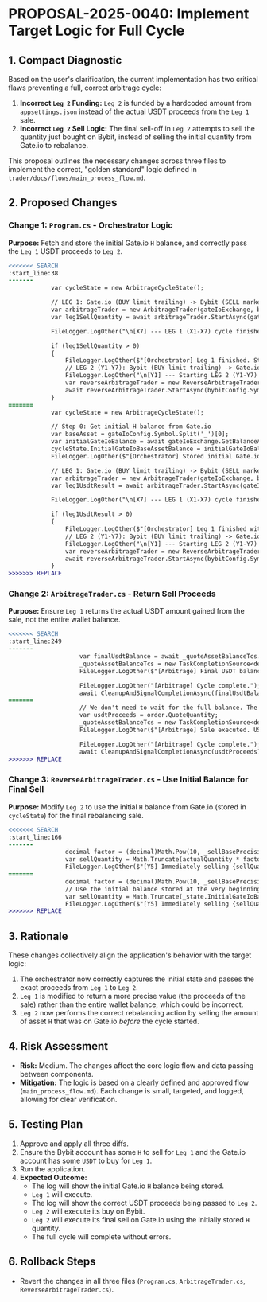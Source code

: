 # PROPOSAL-2025-0040: Implement Target Logic for Full Cycle

## 1. Compact Diagnostic

Based on the user's clarification, the current implementation has two critical flaws preventing a full, correct arbitrage cycle:
1.  **Incorrect `Leg 2` Funding:** `Leg 2` is funded by a hardcoded amount from `appsettings.json` instead of the actual USDT proceeds from the `Leg 1` sale.
2.  **Incorrect `Leg 2` Sell Logic:** The final sell-off in `Leg 2` attempts to sell the quantity just bought on Bybit, instead of selling the initial quantity from Gate.io to rebalance.

This proposal outlines the necessary changes across three files to implement the correct, "golden standard" logic defined in `trader/docs/flows/main_process_flow.md`.

## 2. Proposed Changes

### Change 1: `Program.cs` - Orchestrator Logic

**Purpose:** Fetch and store the initial Gate.io `H` balance, and correctly pass the `Leg 1` USDT proceeds to `Leg 2`.

```diff
<<<<<<< SEARCH
:start_line:38
-------
            var cycleState = new ArbitrageCycleState();

            // LEG 1: Gate.io (BUY limit trailing) -> Bybit (SELL market)
            var arbitrageTrader = new ArbitrageTrader(gateIoExchange, bybitExchange);
            var leg1SellQuantity = await arbitrageTrader.StartAsync(gateIoConfig.Symbol, gateIoConfig.Amount, gateIoConfig.DurationMinutes, cycleState);

            FileLogger.LogOther("\n[X7] --- LEG 1 (X1-X7) cycle finished ---");

            if (leg1SellQuantity > 0)
            {
                FileLogger.LogOther($"[Orchestrator] Leg 1 finished. Starting Leg 2.");
                // LEG 2 (Y1-Y7): Bybit (BUY limit trailing) -> Gate.io (SELL market)
                FileLogger.LogOther("\n[Y1] --- Starting LEG 2 (Y1-Y7) ---");
                var reverseArbitrageTrader = new ReverseArbitrageTrader(bybitExchange, gateIoExchange);
                await reverseArbitrageTrader.StartAsync(bybitConfig.Symbol, bybitConfig.Amount, bybitConfig.DurationMinutes, cycleState);
            }
=======
            var cycleState = new ArbitrageCycleState();

            // Step 0: Get initial H balance from Gate.io
            var baseAsset = gateIoConfig.Symbol.Split('_')[0];
            var initialGateIoBalance = await gateIoExchange.GetBalanceAsync(baseAsset);
            cycleState.InitialGateIoBaseAssetBalance = initialGateIoBalance;
            FileLogger.LogOther($"[Orchestrator] Stored initial Gate.io {baseAsset} balance: {initialGateIoBalance}");

            // LEG 1: Gate.io (BUY limit trailing) -> Bybit (SELL market)
            var arbitrageTrader = new ArbitrageTrader(gateIoExchange, bybitExchange);
            var leg1UsdtResult = await arbitrageTrader.StartAsync(gateIoConfig.Symbol, gateIoConfig.Amount, gateIoConfig.DurationMinutes, cycleState);

            FileLogger.LogOther("\n[X7] --- LEG 1 (X1-X7) cycle finished ---");

            if (leg1UsdtResult > 0)
            {
                FileLogger.LogOther($"[Orchestrator] Leg 1 finished with {leg1UsdtResult} USDT. Starting Leg 2.");
                // LEG 2 (Y1-Y7): Bybit (BUY limit trailing) -> Gate.io (SELL market)
                FileLogger.LogOther("\n[Y1] --- Starting LEG 2 (Y1-Y7) ---");
                var reverseArbitrageTrader = new ReverseArbitrageTrader(bybitExchange, gateIoExchange);
                await reverseArbitrageTrader.StartAsync(bybitConfig.Symbol, leg1UsdtResult, bybitConfig.DurationMinutes, cycleState);
            }
>>>>>>> REPLACE
```

### Change 2: `ArbitrageTrader.cs` - Return Sell Proceeds

**Purpose:** Ensure `Leg 1` returns the actual USDT amount gained from the sale, not the entire wallet balance.

```diff
<<<<<<< SEARCH
:start_line:249
-------
                    var finalUsdtBalance = await _quoteAssetBalanceTcs.Task.WaitAsync(cancellationTokenSource.Token);
                    _quoteAssetBalanceTcs = new TaskCompletionSource<decimal>(); // Re-create for next cycle
                    FileLogger.LogOther($"[Arbitrage] Final USDT balance received: {finalUsdtBalance}");

                    FileLogger.LogOther("[Arbitrage] Cycle complete.");
                    await CleanupAndSignalCompletionAsync(finalUsdtBalance);
=======
                    // We don't need to wait for the full balance. The executed amount is in the order update.
                    var usdtProceeds = order.QuoteQuantity;
                    _quoteAssetBalanceTcs = new TaskCompletionSource<decimal>(); // Re-create for next cycle
                    FileLogger.LogOther($"[Arbitrage] Sale executed. USDT proceeds: {usdtProceeds}");

                    FileLogger.LogOther("[Arbitrage] Cycle complete.");
                    await CleanupAndSignalCompletionAsync(usdtProceeds);
>>>>>>> REPLACE
```

### Change 3: `ReverseArbitrageTrader.cs` - Use Initial Balance for Final Sell

**Purpose:** Modify `Leg 2` to use the initial `H` balance from Gate.io (stored in `cycleState`) for the final rebalancing sale.

```diff
<<<<<<< SEARCH
:start_line:166
-------
                decimal factor = (decimal)Math.Pow(10, _sellBasePrecision);
                var sellQuantity = Math.Truncate(actualQuantity * factor) / factor;
                FileLogger.LogOther($"[Y5] Immediately selling {sellQuantity} on GateIoExchange (original from Bybit Leg 2: {actualQuantity}).");
=======
                decimal factor = (decimal)Math.Pow(10, _sellBasePrecision);
                // Use the initial balance stored at the very beginning of the cycle
                var sellQuantity = Math.Truncate(_state.InitialGateIoBaseAssetBalance * factor) / factor;
                FileLogger.LogOther($"[Y5] Immediately selling {sellQuantity} on GateIoExchange (original from Gate.io pre-cycle balance: {_state.InitialGateIoBaseAssetBalance}).");
>>>>>>> REPLACE
```

## 3. Rationale

These changes collectively align the application's behavior with the target logic:
1.  The orchestrator now correctly captures the initial state and passes the exact proceeds from `Leg 1` to `Leg 2`.
2.  `Leg 1` is modified to return a more precise value (the proceeds of the sale) rather than the entire wallet balance, which could be incorrect.
3.  `Leg 2` now performs the correct rebalancing action by selling the amount of asset `H` that was on Gate.io *before* the cycle started.

## 4. Risk Assessment

- **Risk:** Medium. The changes affect the core logic flow and data passing between components.
- **Mitigation:** The logic is based on a clearly defined and approved flow (`main_process_flow.md`). Each change is small, targeted, and logged, allowing for clear verification.

## 5. Testing Plan

1.  Approve and apply all three diffs.
2.  Ensure the Bybit account has some `H` to sell for `Leg 1` and the Gate.io account has some `USDT` to buy for `Leg 1`.
3.  Run the application.
4.  **Expected Outcome:**
    *   The log will show the initial Gate.io `H` balance being stored.
    *   `Leg 1` will execute.
    *   The log will show the correct USDT proceeds being passed to `Leg 2`.
    *   `Leg 2` will execute its buy on Bybit.
    *   `Leg 2` will execute its final sell on Gate.io using the initially stored `H` quantity.
    *   The full cycle will complete without errors.

## 6. Rollback Steps

-   Revert the changes in all three files (`Program.cs`, `ArbitrageTrader.cs`, `ReverseArbitrageTrader.cs`).